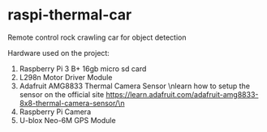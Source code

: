 # raspi-thermal-car
Remote control rock crawling car for object detection

Hardware used on the project:
1. Raspberry Pi 3 B+ 16gb micro sd card
2. L298n Motor Driver Module
3. Adafruit AMG8833 Thermal Camera Sensor
   \nlearn how to setup the sensor on the official site
   https://learn.adafruit.com/adafruit-amg8833-8x8-thermal-camera-sensor/\n
4. Raspberry Pi Camera
5. U-blox Neo-6M GPS Module
